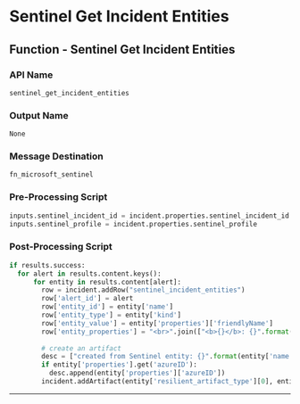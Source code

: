 <!--
    DO NOT MANUALLY EDIT THIS FILE
    THIS FILE IS AUTOMATICALLY GENERATED WITH resilient-circuits codegen
-->

# Sentinel Get Incident Entities

## Function - Sentinel Get Incident Entities

### API Name
`sentinel_get_incident_entities`

### Output Name
`None`

### Message Destination
`fn_microsoft_sentinel`

### Pre-Processing Script
```python
inputs.sentinel_incident_id = incident.properties.sentinel_incident_id
inputs.sentinel_profile = incident.properties.sentinel_profile
```

### Post-Processing Script
```python
if results.success:
  for alert in results.content.keys():
      for entity in results.content[alert]:
        row = incident.addRow("sentinel_incident_entities")
        row['alert_id'] = alert
        row['entity_id'] = entity['name']
        row['entity_type'] = entity['kind']
        row['entity_value'] = entity['properties']['friendlyName']
        row['entity_properties'] = "<br>".join(["<b>{}</b>: {}".format(k, v) for k, v in entity['properties'].items()])
        
        # create an artifact
        desc = ["created from Sentinel entity: {}".format(entity['name'])]
        if entity['properties'].get('azureID'):
          desc.append(entity['properties']['azureID'])
        incident.addArtifact(entity['resilient_artifact_type'][0], entity['resilient_artifact_type'][1], "\n".join(desc))

```

---

